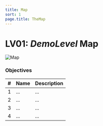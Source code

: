 ```yaml
---
title: Map
sort: 1
page.title: TheMap
---
```


# LV01: *DemoLevel* Map

![Map](url)

### Objectives

| # | Name | Description
| - | ---- | -----------
| 1 | ... | ...
| 2 | ... | ...
| 3 | ... | ...
| 4 | ... | ...
